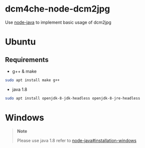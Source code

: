 # dcm4che-node-dcm2jpg
Use [node-java](https://github.com/joeferner/node-java) to implement basic usage of dcm2jpg

# Ubuntu
## Requirements
- g++ & make

```sh
sudo apt install make g++
```
- java 1.8
```sh
sudo apt install openjdk-8-jdk-headless openjdk-8-jre-headless
```

# Windows
> **Note**
>
> Please use java 1.8
refer to [node-java#installation-windows](https://github.com/joeferner/node-java#installation-windows)